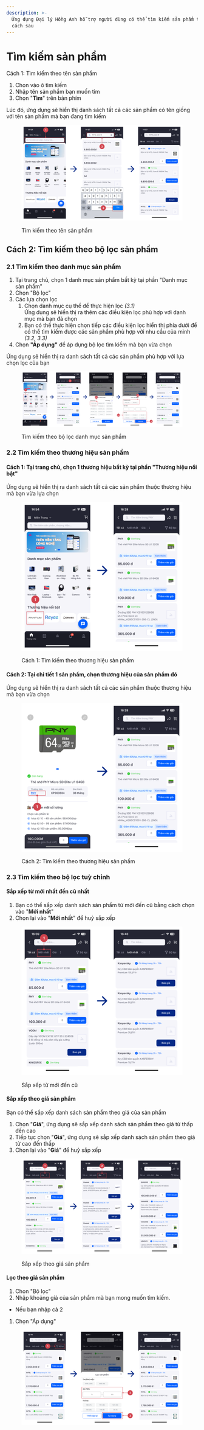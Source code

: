 ```yaml
---
description: >-
  Ứng dụng Đại lý Hồng Anh hỗ trợ người dùng có thể tìm kiếm sản phẩm theo những
  cách sau
---
```


# Tìm kiếm sản phẩm

Cách 1: Tìm kiếm theo tên sản phẩm

1. Chọn vào ô tìm kiếm
2. Nhập tên sản phẩm bạn muốn tìm
3. Chọn "**Tìm**" trên bàn phím&#x20;

Lúc đó, ứng dụng sẽ hiển thị danh sách tất cả các sản phẩm có tên giống với tên sản phẩm mà bạn đang tìm kiếm

<figure><img src="../.gitbook/assets/Tìm kiếm bằng tên sản phẩm.png" alt=""><figcaption><p>Tìm kiếm theo tên sản phẩm </p></figcaption></figure>

## Cách 2: Tìm kiếm theo bộ lọc sản phẩm

### 2.1 Tìm kiếm theo danh mục sản phẩm

1. Tại trang chủ, chọn 1 danh mục sản phẩm bất kỳ tại phần "Danh mục sản phẩm"
2. Chọn "Bộ lọc"
3. Các lựa chọn lọc
   1. Chọn danh mục cụ thể để thực hiện lọc _(3.1)_\
      Ứng dụng sẽ hiển thị ra thêm các điều kiện lọc phù hợp với danh mục mà bạn đã chọn
   2. Bạn có thể thực hiện chọn tiếp các điều kiện lọc hiển thị phía dưới để có thể tìm kiếm được các sản phẩm phù hợp với nhu cầu của mình _(3.2, 3.3)_
4. Chọn **"Áp dụng"** để áp dụng bộ lọc tìm kiếm mà bạn vừa chọn

Ứng dụng sẽ hiển thị ra danh sách tất cả các sản phẩm phù hợp với lựa chọn lọc của bạn

<figure><img src="../.gitbook/assets/TÌm kiếm theo bộ lọc.png" alt=""><figcaption><p>Tìm kiếm theo bộ lọc danh mục sản phẩm</p></figcaption></figure>

### 2.2 Tìm kiếm theo thương hiệu sản phẩm

#### Cách 1: Tại trang chủ, chọn 1 thương hiệu bất kỳ tại phần "Thương hiệu nổi bật"

Ứng dụng sẽ hiển thị ra danh sách tất cả các sản phẩm thuộc thương hiệu mà bạn vừa lựa chọn

<figure><img src="../.gitbook/assets/TÌm kiếm theo bộ lọc_ Thương hiệu.png" alt=""><figcaption><p>Cách 1: Tìm kiếm theo thương hiệu sản phẩm</p></figcaption></figure>

#### Cách 2: Tại chi tiết 1 sản phẩm, chọn thương hiệu của sản phẩm đó

Ứng dụng sẽ hiển thị ra danh sách tất cả các sản phẩm thuộc thương hiệu mà bạn vừa chọn

<figure><img src="../.gitbook/assets/TÌm kiếm theo bộ lọc_ Thương hiệu1.png" alt=""><figcaption><p>Cách 2: Tìm kiếm theo thương hiệu sản phẩm</p></figcaption></figure>

### 2.3 Tìm kiếm theo bộ lọc tuỳ chỉnh

#### Sắp xếp từ mới nhất đến cũ nhất

1. Bạn có thể sắp xếp danh sách sản phẩm từ mới đến cũ bằng cách chọn vào "**Mới nhất**"
2. Chọn lại vào "**Mới nhất**" để huỷ sắp xếp

<figure><img src="../.gitbook/assets/TÌm kiếm theo bộ lọc_ Bộ lọc tuỳ chỉnh Mới.png" alt=""><figcaption><p>Sắp xếp từ mới đến cũ</p></figcaption></figure>

#### Sắp xếp theo giá sản phẩm

Bạn có thể sắp xếp danh sách sản phẩm theo giá của sản phẩm

1. Chọn "**Giá**", ứng dụng sẽ sắp xếp danh sách sản phẩm theo giá từ thấp đến cao
2. Tiếp tục chọn "**Giá**", ứng dụng sẽ sắp xếp danh sách sản phẩm theo giá từ cao đến thấp
3. Chọn lại vào "**Giá**" để huỷ sắp xếp

<figure><img src="../.gitbook/assets/TÌm kiếm theo bộ lọc_ Bộ lọc tuỳ chỉnh giá.png" alt=""><figcaption><p>Sắp xếp theo giá sản phẩm</p></figcaption></figure>

#### Lọc theo giá sản phẩm

1. Chọn "Bộ lọc"
2. Nhập khoảng giá của sản phẩm mà bạn mong muốn tìm kiếm.

* Nếu bạn nhập cả 2&#x20;

1. Chọn "Áp dụng"

<figure><img src="../.gitbook/assets/TÌm kiếm theo bộ lọc_ Bộ lọc tuỳ chỉnh giá lọc.png" alt=""><figcaption></figcaption></figure>

